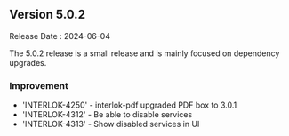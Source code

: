 ## Version 5.0.2 ##

Release Date : 2024-06-04

The 5.0.2 release is a small release and is mainly focused on dependency upgrades.

### Improvement

- 'INTERLOK-4250' - interlok-pdf upgraded PDF box to 3.0.1
- 'INTERLOK-4312' - Be able to disable services
- 'INTERLOK-4313' - Show disabled services in UI
